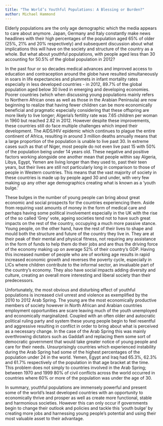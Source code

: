 ```yaml
---
title: "The World’s Youthful Populations: A Blessing or Burden?"
author: Michael Hammond
---
```


Elderly populations are the only age demographic which the media appears to care about anymore.  Japan, Germany and Italy constantly make news headlines with their high percentages of the population aged 65% of older (25%, 21% and 20% respectively) and subsequent discussion about what implications this will have on the society and structure of the country as a whole.  But what about youthful populations, with people aged less than 30 accounting for 50.5% of the global population in 2012?

In the past four or so decades medical advances and improved access to education and contraception around the globe have resulted simultaneously in soars in life expectancies and plummets in infant mortality rates especially in less developed countries - in 2012, 89.7% of the global population aged below 30 lived in emerging and developing economies.  Poorer countries (which when discussing young populations mainly refers to Northern African ones as well as those in the Arabian Peninsula) are now beginning to realize that having fewer children can be more economically beneficial and pragmatic especially considering that these offspring are more likely to live longer; Algeria’s fertility rate was 7.65 children per woman in 1960 but reached 2.82 in 2012.  However despite these improvements, these countries still do face multiple challenges which imped their development.  The AIDS/HIV epidemic which continues to plague the entire continent of Africa, resulting in around 3 million deaths annually means that a large proportion of the population is unable to live past 30.  In extreme cases such as that of Niger, most people do not even live past 15 with 50% of the population being under 14 years old.  These negative and positive factors working alongside one another mean that people within say Algeria, Libya, Egypt, Yemen are living longer than they used to, past their teen years, but their lives are still not particularly long in comparison to those of people in Western countries.  This means that the vast majority of society in these countries is made up by people aged 30 and under, with very few making up any other age demographics creating what is known as a ‘youth bulge.’

These bulges in the number of young people can bring about great economic and social prospects for the countries experiencing them.  Aside from requiring vast amounts of money in the form of medical care and perhaps having some political involvement especially in the UK with the rise of the so called ‘Grey’ vote, ageing societies tend not to have such great impacts on the rest of the country, occupying a much more passive stance.  Young people, on the other hand, have the rest of their lives to shape and mould both the structure and future of the country they live in.  They are at their peak of their mental and physical fitness, not requiring any assistance in the form of funds to help them do their jobs and are thus the driving force of the economy making up on average 52% of their country’s GDP.  Having this increased number of people who are of working age results in rapid increased economic growth and reverses the poverty cycle, especially in LICs where children contribute to the informal sector, an invaluable part of the country’s economy. They also have social impacts adding diversity and culture, creating an overall more interesting and liberal society than their predecessors.

Unfortunately, the most obvious and disturbing effect of youthful populations is increased civil unrest and violence as exemplified by the 2010 to 2012 Arab Spring.  The young are the most economically productive members of society however in North African and Arabian countries employment opportunities are scare leaving much of the youth unemployed and economically marginalized.  Coupled with an often older and autocratic political ruling party and system these young people begin to feel resentful and aggressive resulting in conflict in order to bring about what is perceived as a necessary change.  In the case of the Arab Spring this was mainly overthrowing dictators such as Gaddafi and replacing them some sort of democratic government that would take greater notice of young people and care for their needs.  Unsurprisingly countries which experienced instability during the Arab Spring had some of the highest percentages of the population under 24 in the world.  Yemen, Egypt and Iraq had 65.3%, 62.3% and 61.7% respectively of the population in that age bracket at the time.  This problem does not simply to countries involved in the Arab Spring; between 1970 and 1999 80% of civil conflicts across the world occurred in countries where 60% or more of the population was under the age of 30.

In summary, youthful populations are immensely powerful and present some of the world’s least developed countries with an opportunity to economically thrive and prosper as well as create more functional, stable and harmonious societies.  However this can only occur if governments begin to change their outlook and policies and tackle this ‘youth bulge’ by creating more jobs and harnessing young people’s potential and using their most valuable asset to their advantage.
